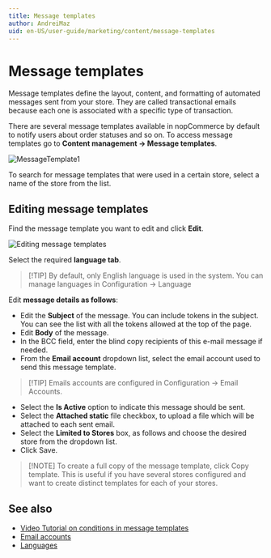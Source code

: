```yaml
---
title: Message templates
author: AndreiMaz
uid: en-US/user-guide/marketing/content/message-templates
---
```


# Message templates

Message templates define the layout, content, and formatting of automated messages sent from your store. They are called transactional emails because each one is associated with a specific type of transaction.

There are several message templates available in nopCommerce by default to notify users about order statuses and so on. To access message templates go to **Content management → Message templates**.

![MessageTemplate1](_static/message-templates/MessageTemplate1.png)

To search for message templates that were used in a certain store, select a name of the store from the list.

## Editing message templates

Find the message template you want to edit and click **Edit**.

![Editing message templates](_static/message-templates/MessageTemplate2.png)

Select the required **language tab**.

> [!TIP] By default, only English language is used in the system. You can manage languages in Configuration → Language

Edit **message details as follows**:

- Edit the **Subject** of the message. You can include tokens in the subject. You can see the list with all the tokens allowed at the top of the page.
- Edit **Body** of the message.
- In the BCC field, enter the blind copy recipients of this e-mail message if needed.
- From the **Email account** dropdown list, select the email account used to send this message template.

> [!TIP] Emails accounts are configured in Configuration → Email Accounts.

- Select the **Is Active** option to indicate this message should be sent.
- Select the **Attached static** file checkbox, to upload a file which will be attached to each sent email.
- Select the **Limited to Stores** box, as follows and choose the desired store from the dropdown list.
- Click Save.

> [!NOTE] To create a full copy of the message template, click Copy template. This is useful if you have several stores configured and want to create distinct templates for each of your stores.

## See also

- [Video Tutorial on conditions in message templates](https://www.youtube.com/watch?v=5chrb1yH1v4&feature=youtu.be)
- [Email accounts](xref:en-US/user-guide/configuring/system/email-accounts)
- [Languages](xref:en-US/user-guide/configuring/setting-up/main-store/languages)